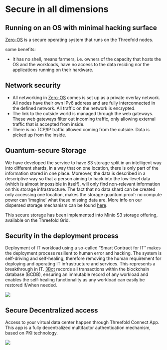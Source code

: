 # Secure in all dimensions

## Running on an OS with minimal hacking surface

[Zero-OS](threefold__zos) is a secure operating system that runs on the Threefold nodes.

some benefits:

- It has no shell, means farmers, i.e. owners of the capacity that hosts the OS and the workloads, have no access to the data residing nor the applications running on their hardware.

## Network security

- All networking in [Zero-OS](threefold__zos) comes is set up as a private overlay network. All nodes have their own IPv6 address and are fully interconnected in the defined network. All traffic on the network is encrypted.
- The link to the outside world is managed through the web gateways. These web gateways filter out incoming traffic, only allowing external traffic that is accepted from inside.
- There is no TCP/IP traffic allowed coming from the outside. Data is picked up from the inside.

## Quantum-secure Storage

We have developed the service to have S3 storage split in an intelligent way into different shards, in a way that on one location, there is only part of the information stored in one place. Moreover, the data is described in a descriptive way so that a person aiming to hack into the low-level data (which is almost impossible in itself), will only find non-relevant information on this storage infrastructure.
The fact that no data shard can be created only accessing one location, makes the storage quantum proof: no compute power can ‘imagine’ what these missing data are.
More info on our dispersed storage mechanism can be found [here](https://manual.threefold.io/#/quantumsafe_storage_concept?id=dispersed-storage-architecture-design-philosophy).

This secure storage has been implemented into Minio S3 storage offering, available on the Threefold Grid.

## Security in the deployment process

Deployment of IT workload using a so-called “Smart Contract for IT” makes the deployment process resilient to human error and hacking. The system is self-driving and self-healing, therefore removing the human requirement for deploying and operating IT infrastructure and services. This represents a breakthrough in IT. [3Bot](threefold__3bot_def) records all transactions within the blockchain database (BCDB), ensuring an immutable record of any workload and enables the self-healing functionality as any workload can easily be restored if/when needed.

![](cloud__smartcontractit_intro.png  )


## Secure Decentralized access

Access to your virtual data center happen through Threefold Connect App. This app is a fully decentralized multifactor authentication mechanism, based on PKI technology.

![](cloud__vdc_secure.png  )